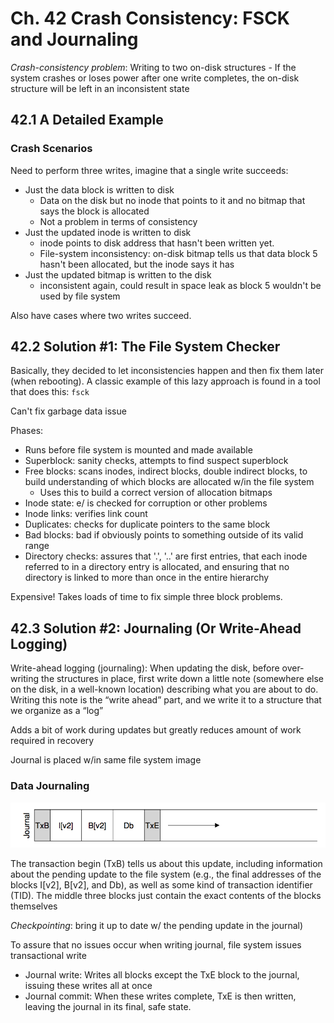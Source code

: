 # Ch. 42 Crash Consistency: FSCK and Journaling

*Crash-consistency problem*: Writing to two on-disk structures - If the system crashes or loses power after one write completes, the on-disk structure will be left in an inconsistent state

## 42.1 A Detailed Example

### Crash Scenarios

Need to perform three writes, imagine that a single write succeeds:
- Just the data block is written to disk
  - Data on the disk but no inode that points to it and no bitmap that says the block is allocated
  - Not a problem in terms of consistency
- Just the updated inode is written to disk
  - inode points to disk address that hasn't been written yet.
  - File-system inconsistency: on-disk bitmap tells us that data block 5 hasn't been allocated, but the inode says it has
- Just the updated bitmap is written to the disk
  - inconsistent again, could result in space leak as block 5 wouldn't be used by file system

Also have cases where two writes succeed.

## 42.2 Solution #1: The File System Checker

Basically, they decided to let inconsistencies happen and then fix them later (when rebooting). A classic example of this lazy approach is found in a tool that does this: `fsck`

Can't fix garbage data issue

Phases:
  - Runs before file system is mounted and made available
  - Superblock: sanity checks, attempts to find suspect superblock
  - Free blocks: scans inodes, indirect blocks, double indirect blocks, to build understanding of which blocks are allocated w/in the file system
    - Uses this to build a correct version of allocation bitmaps
  - Inode state: e/ is checked for corruption or other problems
  - Inode links: verifies link count
  - Duplicates: checks for duplicate pointers to the same block
  - Bad blocks: bad if obviously points to something outside of its valid range
  - Directory checks: assures that '.', '..' are first entries, that each inode referred to in a directory entry is allocated, and ensuring that no directory is linked to more than once in the entire hierarchy

Expensive! Takes loads of time to fix simple three block problems.

## 42.3 Solution #2: Journaling (Or Write-Ahead Logging)

Write-ahead logging (journaling): When updating the disk, before over- writing the structures in place, first write down a little note (somewhere else on the disk, in a well-known location) describing what you are about to do. Writing this note is the “write ahead” part, and we write it to a structure that we organize as a “log”

Adds a bit of work during updates but greatly reduces amount of work required in recovery

Journal is placed w/in same file system image

### Data Journaling

![](../img/42.png)

The transaction begin (TxB) tells us about this update, including information about the pending update to the file system (e.g., the final addresses of the blocks I[v2], B[v2], and Db), as well as some kind of transaction identifier (TID).
The middle three blocks just contain the exact contents of the blocks themselves

*Checkpointing*: bring it up to date w/ the pending update in the journal)

To assure that no issues occur when writing journal, file system issues transactional write
  - Journal write: Writes all blocks except the TxE block to the journal, issuing these writes all at once
  - Journal commit: When these writes complete, TxE is then written, leaving the journal in its final, safe state.
